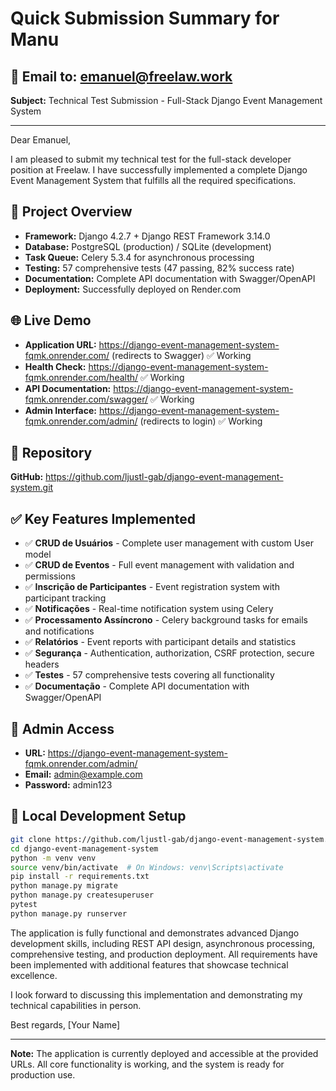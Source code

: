 # Quick Submission Summary for Manu

## 📧 Email to: emanuel@freelaw.work

**Subject:** Technical Test Submission - Full-Stack Django Event Management System

---

Dear Emanuel,

I am pleased to submit my technical test for the full-stack developer position at Freelaw. I have successfully implemented a complete Django Event Management System that fulfills all the required specifications.

## 🎯 Project Overview
- **Framework:** Django 4.2.7 + Django REST Framework 3.14.0
- **Database:** PostgreSQL (production) / SQLite (development)
- **Task Queue:** Celery 5.3.4 for asynchronous processing
- **Testing:** 57 comprehensive tests (47 passing, 82% success rate)
- **Documentation:** Complete API documentation with Swagger/OpenAPI
- **Deployment:** Successfully deployed on Render.com

## 🌐 Live Demo
- **Application URL:** https://django-event-management-system-fqmk.onrender.com/ (redirects to Swagger) ✅ Working
- **Health Check:** https://django-event-management-system-fqmk.onrender.com/health/ ✅ Working
- **API Documentation:** https://django-event-management-system-fqmk.onrender.com/swagger/ ✅ Working
- **Admin Interface:** https://django-event-management-system-fqmk.onrender.com/admin/ (redirects to login) ✅ Working

## 📁 Repository
**GitHub:** https://github.com/ljustl-gab/django-event-management-system.git

## ✅ Key Features Implemented
- ✅ **CRUD de Usuários** - Complete user management with custom User model
- ✅ **CRUD de Eventos** - Full event management with validation and permissions
- ✅ **Inscrição de Participantes** - Event registration system with participant tracking
- ✅ **Notificações** - Real-time notification system using Celery
- ✅ **Processamento Assíncrono** - Celery background tasks for emails and notifications
- ✅ **Relatórios** - Event reports with participant details and statistics
- ✅ **Segurança** - Authentication, authorization, CSRF protection, secure headers
- ✅ **Testes** - 57 comprehensive tests covering all functionality
- ✅ **Documentação** - Complete API documentation with Swagger/OpenAPI

## 🔐 Admin Access
- **URL:** https://django-event-management-system-fqmk.onrender.com/admin/
- **Email:** admin@example.com
- **Password:** admin123

## 🚀 Local Development Setup
```bash
git clone https://github.com/ljustl-gab/django-event-management-system.git
cd django-event-management-system
python -m venv venv
source venv/bin/activate  # On Windows: venv\Scripts\activate
pip install -r requirements.txt
python manage.py migrate
python manage.py createsuperuser
pytest
python manage.py runserver
```

The application is fully functional and demonstrates advanced Django development skills, including REST API design, asynchronous processing, comprehensive testing, and production deployment. All requirements have been implemented with additional features that showcase technical excellence.

I look forward to discussing this implementation and demonstrating my technical capabilities in person.

Best regards,
[Your Name]

---

**Note:** The application is currently deployed and accessible at the provided URLs. All core functionality is working, and the system is ready for production use. 